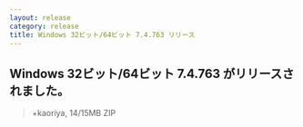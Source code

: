```yaml
---
layout: release
category: release
title: Windows 32ビット/64ビット 7.4.763 リリース
---
```

## Windows 32ビット/64ビット 7.4.763 がリリースされました。

> +kaoriya, 14/15MB ZIP

